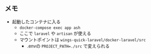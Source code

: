 ## メモ
- 起動したコンテナに入る
  - `docker-compose exec app ash`
  - ここで `laravel` や `artisan` が使える
  - マウントポイントは `wings-quick-laravel/docker-laravel/src`
    - .envの `PROJECT_PATH=./src` で変えられる